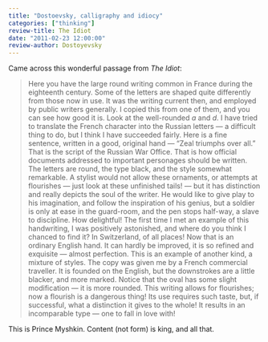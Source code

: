 ```yaml
---
title: "Dostoevsky, calligraphy and idiocy"
categories: ["thinking"]
review-title: The Idiot
date: "2011-02-23 12:00:00"
review-author: Dostoyevsky
---
```



Came across this wonderful passage from _The Idiot_:


> Here you have the large round writing common in France during the eighteenth century. Some of the letters are shaped quite differently from those now in use. It was the writing current then, and employed by public writers generally. I copied this from one of them, and you can see how good it is. Look at the well-rounded _a_ and _d_. I have tried to translate the French character into the Russian letters — a difficult thing to do, but I think I have succeeded fairly. Here is a fine sentence, written in a good, original hand — “Zeal triumphs over all.” That is the script of the Russian War Office. That is how official documents addressed to important personages should be written. The letters are round, the type black, and the style somewhat remarkable. A stylist would not allow these ornaments, or attempts at flourishes — just look at these unfinished tails! — but it has distinction and really depicts the soul of the writer. He would like to give play to his imagination, and follow the inspiration of his genius, but a soldier is only at ease in the guard-room, and the pen stops half-way, a slave to discipline. How delightful! The first time I met an example of this handwriting, I was positively astonished, and where do you think I chanced to find it? In Switzerland, of all places! Now that is an ordinary English hand. It can hardly be improved, it is so refined and exquisite — almost perfection. This is an example of another kind, a mixture of styles. The copy was given me by a French commercial traveller. It is founded on the English, but the downstrokes are a little blacker, and more marked. Notice that the oval has some slight modification — it is more rounded. This writing allows for flourishes; now a flourish is a dangerous thing! Its use requires such taste, but, if successful, what a distinction it gives to the whole! It results in an incomparable type — one to fall in love with!


This is Prince Myshkin. Content (not form) is king, and all that.
